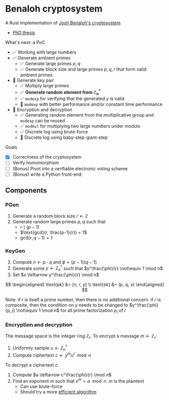 # Benaloh cryptosystem
A Rust implementation of [Josh Benaloh's cryptosystem](https://en.wikipedia.org/wiki/Benaloh_cryptosystem)

- [PhD thesis](https://www.microsoft.com/en-us/research/wp-content/uploads/1987/01/thesis.pdf)

What's next: a PoC
- ✅ Working with large numbers
- ✅ Generate ambient primes
    - ✅ Generate large primes $p, q$
    - ✅ Generate block size and large primes $p, q, r$ that form valid ambient primes
- 🚧 Generate key pair
    - ✅ Multiply large primes
    - ✅ **Generate random element from $\mathbb{Z}_n^*$**
    - ✅ `modexp` for verifying that the generated $y$ is valid
    - 🚧 `modexp` with better performance and/or constant time performance
- 🚧 Encryption and decryption
    - ✅ Generating random element from the multiplicative group and `modexp` can be reused 
    - ✅ `modmul` for multiplying two large numbers under modulo
    - ✅ Discrete log using brute-force
    - 🚧 Discrete log using baby-step-giant-step

Goals
- [x] Correctness of the cryptosystem
- [ ] Verify homomorphism
- [ ] (Bonus) Pivot into a verifiable electronic voting scheme
- [ ] (Bonus) write a Python front-end

## Components
### PGen
1. Generate a random block size $r \leftarrow \mathbb{Z}$
2. Generate random large primes $p, q$ such that
    - $r \mid (p-1)$
    - $\text{gcd}(r, \frac{p-1}{r}) = 1$
    - $\text{gcd}(r, q-1) = 1$

### KeyGen
1. Compute $n \leftarrow p \cdot q$ and $\phi = (p-1)(q-1)$
2. Generate some $y \leftarrow \mathbb{Z}_n^*$ such that $y^\frac{\phi}{r} \not\equiv 1 \mod n$
3. Set $x \leftarrow y^\frac{\phi}{r} \mod n$

$$
\begin{aligned}
\text{pk} &= (n, r, y) \\
\text{sk} &= (p, q, x)
\end{aligned}
$$

Note: if $r$ is itself a prime number, then there is no additional concern. if $r$ is composite, then the condition on $y$ needs to be changed to $y^\frac{\phi}{p_i} \not\equiv 1 \mod n$ for all prime factorization $p_i$ of $r$

### Encryption and decryption
The message space is the integer ring $\mathbb{Z}_r$. To encrypt a message $m \leftarrow \mathbb{Z}_r$:

1. Uniformly sample $u \leftarrow \mathbb{Z}_n^*$
2. Compute ciphertext $c \leftarrow y^mu^r \mod n$

To decrypt a ciphertext $c$

1. Compute $a \leftarrow c^\frac{\phi}{r} \mod n$
2. Find an exponent $m$ such that $x^m = a \mod n$. $m$ is the plaintext
    - Can use brute-force
    - Should try a more [efficient algorithm](https://en.wikipedia.org/wiki/Baby-step_giant-step)

